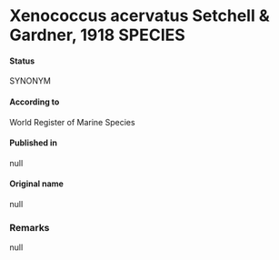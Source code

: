 # Xenococcus acervatus Setchell & Gardner, 1918 SPECIES

#### Status
SYNONYM

#### According to
World Register of Marine Species

#### Published in
null

#### Original name
null

### Remarks
null